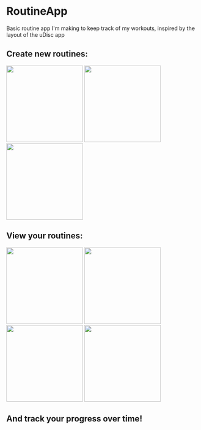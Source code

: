 # RoutineApp

Basic routine app I'm making to keep track of my workouts, inspired by the layout of the uDisc app

## Create new routines:

<img src="https://github.com/bshowell0/RoutineApp/assets/97060762/3471e7b0-aeec-4b6c-9c8e-f251eb937ff6" width="200" />
<img src="https://github.com/bshowell0/RoutineApp/assets/97060762/faf2afc9-e2de-4d26-b193-fe8dd8c1b5fc" width="200" />
<img src="https://github.com/bshowell0/RoutineApp/assets/97060762/f23683b4-b80c-4119-b56e-362668a0f41d" width="200" />

## View your routines:

<img src="https://github.com/bshowell0/RoutineApp/assets/97060762/498e6b82-8a25-40c2-a561-9d0eccdea97d" width="200" />
<img src="https://github.com/bshowell0/RoutineApp/assets/97060762/4df06597-e84f-4b43-87ba-7bf95128b547" width="200" />

<img src="https://github.com/bshowell0/RoutineApp/assets/97060762/19347230-3ca7-43de-87a2-91a7f2409aa6" width="200" />
<img src="https://github.com/bshowell0/RoutineApp/assets/97060762/4e5898b0-1ed8-4814-a572-36496dacb6ec" width="200" />

## And track your progress over time!
